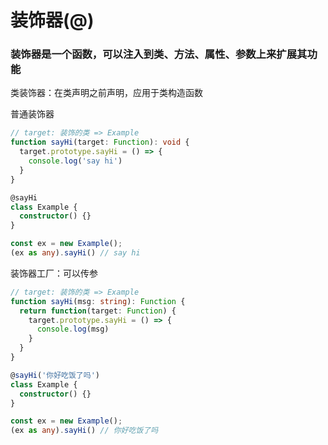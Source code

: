 # 装饰器(@)

### 装饰器是一个函数，可以注入到类、方法、属性、参数上来扩展其功能

<section>

  类装饰器：在类声明之前声明，应用于类构造函数
  
  <section grid grid-cols-2 gap-x-4>
  <section v-click>
  普通装饰器

  ```ts
  // target: 装饰的类 => Example
  function sayHi(target: Function): void {
    target.prototype.sayHi = () => {
      console.log('say hi')
    }
  }

  @sayHi
  class Example {
    constructor() {}
  }

  const ex = new Example();
  (ex as any).sayHi() // say hi
  ```
  </section>
  <section v-click>
  装饰器工厂：可以传参

  ```ts
  // target: 装饰的类 => Example
  function sayHi(msg: string): Function {
    return function(target: Function) {
      target.prototype.sayHi = () => {
        console.log(msg)
      }
    }
  }

  @sayHi('你好吃饭了吗')
  class Example {
    constructor() {}
  }

  const ex = new Example();
  (ex as any).sayHi() // 你好吃饭了吗
  ```
  </section>
  </section>
</section>